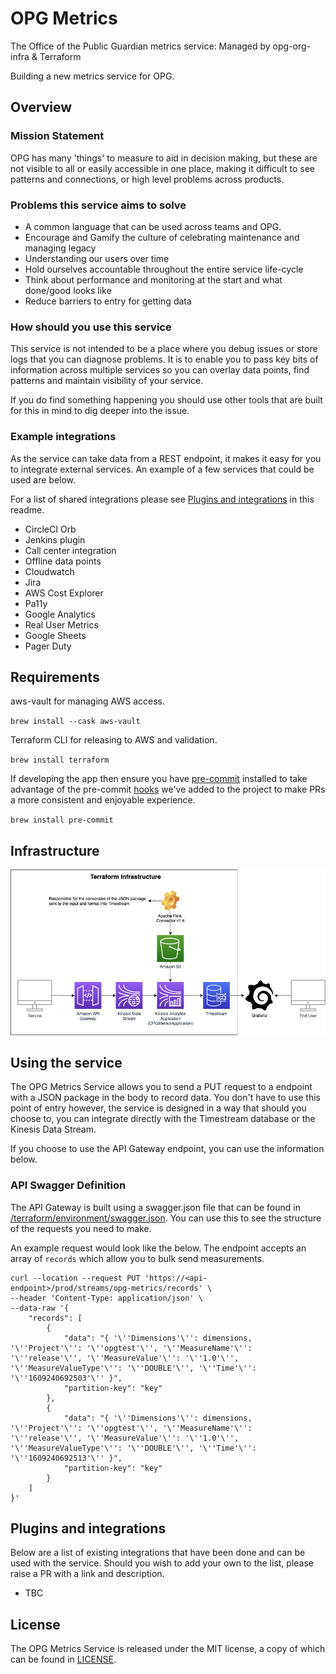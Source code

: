 # OPG Metrics

The Office of the Public Guardian metrics service: Managed by opg-org-infra &amp; Terraform

Building a new metrics service for OPG.

## Overview
### Mission Statement

OPG has many 'things' to measure to aid in decision making, but these are not visible to all or easily accessible in one place, making it difficult to see patterns and connections, or high level problems across products.

### Problems this service aims to solve

* A common language that can be used across teams and OPG.
* Encourage and Gamify the culture of celebrating maintenance and managing legacy
* Understanding our users over time
* Hold ourselves accountable throughout the entire service life-cycle
* Think about performance and monitoring at the start and what done/good looks like
* Reduce barriers to entry for getting data


### How should you use this service

This service is not intended to be a place where you debug issues or store logs that you can diagnose problems. It is to enable you to pass key bits of information across multiple services so you can overlay data points, find patterns and maintain visibility of your service.

If you do find something happening you should use other tools that are built for this in mind to dig deeper into the issue.

### Example integrations

As the service can take data from a REST endpoint, it makes it easy for you to integrate external services. An example of a few services that could be used are below.

For a list of shared integrations please see [Plugins and integrations](#plugins-and-integrations) in this readme.

* CircleCI Orb
* Jenkins plugin
* Call center integration
* Offline data points
* Cloudwatch
* Jira
* AWS Cost Explorer
* Pa11y
* Google Analytics
* Real User Metrics
* Google Sheets
* Pager Duty


## Requirements

aws-vault for managing AWS access.

`brew install --cask aws-vault`

Terraform CLI for releasing to AWS and validation.

`brew install terraform`

If developing the app then ensure you have [pre-commit](https://pre-commit.com/) installed to take advantage of the pre-commit [hooks](.pre-commit-config.yaml) we've added to the project to make PRs a more consistent and enjoyable experience.

`brew install pre-commit`

## Infrastructure

![OPG Metrics Terraform Infrastructure Diagram](./docs/images/infrastructure-diagram.png)

## Using the service

The OPG Metrics Service allows you to send a PUT request to a endpoint with a JSON package in the body to record data. You don't have to use this point of entry however, the service is designed in a way that should you choose to, you can integrate directly with the Timestream database or the Kinesis Data Stream.

If you choose to use the API Gateway endpoint, you can use the information below.

### API Swagger Definition

The API Gateway is built using a swagger.json file that can be found in [/terraform/environment/swagger.json](./terraform/environment/swagger.json). You can use this to see the structure of the requests you need to make.

An example request would look like the below. The endpoint accepts an array of `records` which allow you to bulk send measurements.

```
curl --location --request PUT 'https://<api-endpoint>/prod/streams/opg-metrics/records' \
--header 'Content-Type: application/json' \
--data-raw '{
    "records": [
        {
            "data": "{ '\''Dimensions'\'': dimensions, '\''Project'\'': '\''opgtest'\'', '\''MeasureName'\'': '\''release'\'', '\''MeasureValue'\'': '\''1.0'\'', '\''MeasureValueType'\'': '\''DOUBLE'\'', '\''Time'\'': '\''1609240692503'\'' }",
            "partition-key": "key"
        },
        {
            "data": "{ '\''Dimensions'\'': dimensions, '\''Project'\'': '\''opgtest'\'', '\''MeasureName'\'': '\''release'\'', '\''MeasureValue'\'': '\''1.0'\'', '\''MeasureValueType'\'': '\''DOUBLE'\'', '\''Time'\'': '\''1609240692513'\'' }",
            "partition-key": "key"
        }
    ]
}'
```

## Plugins and integrations

Below are a list of existing integrations that have been done and can be used with the service. Should you wish to add your own to the list, please raise a PR with a link and description.

* TBC

## License

The OPG Metrics Service is released under the MIT license, a copy of which can be found in [LICENSE](LICENSE).
